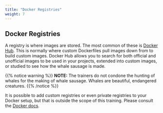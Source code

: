 ```yaml
---
title: "Docker Registries"
weight: 7
---
```


## Docker Registries

A registry is where images are stored. The most common of these is [Docker Hub](http://hub.docker.com). This is normally where custom Dockerfiles pull images down from to build custom images. Docker Hub allows you to search for both official and unofficial images to be used in your projects, extended into custom images, or studied to see how the whale sausage is made.

{{% notice warning %}}
**NOTE:** The trainers do not condone the hunting of whales for the making of whale sausage. Whales are beautiful, endangered creatures.
{{% /notice %}}

It is possible to add custom registries or even private registries to your Docker setup, but that is outside the scope of this training. Please consult the [Docker docs](http://docs.docker.com).
